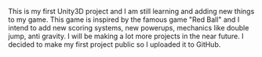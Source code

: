 This is my first Unity3D project and I am still learning and adding new things to my game. This game is inspired by the famous game "Red Ball" and I intend to add new scoring systems,
new powerups, mechanics like double jump, anti gravity. I will be making a lot more projects in the near future. I decided to make my first project public so I uploaded it to GitHub.
